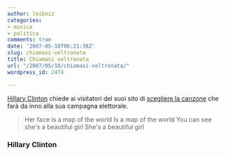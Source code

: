 ```yaml
---
author: leibniz
categories:
- musica
- politica
comments: true
date: '2007-05-18T06:21:38Z'
slug: chiamasi-veltronata
title: Chiamasi veltronata
url: "/2007/05/18/chiamasi-veltronata/"
wordpress_id: 2474

---
```

[Hillary Clinton](http://www.hillaryclinton.com/action/spotlight/?sc=8) chiede ai visitatori del suoi sito di [scegliere la canzone](http://www.repubblica.it/2007/05/sezioni/esteri/elezioni-usa/elezioni-usa/elezioni-usa.html) che farà da inno alla sua campagna elettorale.


> Her face is a map of the world
Is a map of the world
You can see she's a beautiful girl
She's a beautiful girl




### Hillary Clinton
